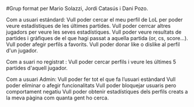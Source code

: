 #Grup format per Mario Solazzi, Jordi Catasús i Dani Pozo.

Com a usuari estándard:
Vull poder cercar el meu perfil de LoL per poder veure estadístiques de les últimes partides.
Vull poder cerrcar altres jugadors per veure les seves estadístiques.
Vull poder veure resultats de partides i gràfiques de el que hagi passat a aquella partida (or, cs, score...).
Vull poder afegir perfils a favorits.
Vull poder donar like o dislike al perfil d'un jugador.


Com a suari no registrat :
Vull poder cercar perfils i veure les últimes 5 partides d'aquell jugador.

Com a usuari Admin:
Vull poder fer tot el que fa l’usuari estàndard
Vull poder eliminar o afegir funcionalitats
Vull poder bloquejar usuaris pero comportament negatiu
Vull poder obtenir estadístiques dels perfils creats a la meva pàgina com quanta gent ho cerca.
